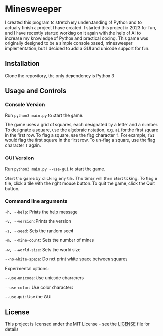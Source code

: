 # Minesweeper

I created this program to stretch my understanding of Python and 
to actually finish a project I have created. I started this project 
in 2023 for fun, and I have recently started working on it again with 
the help of AI to increase my knowledge of Python and practical coding. 
This game was originally designed to be a simple console based, minesweeper 
implementation, but I decided to add a GUI and unicode support for fun.

## Installation

Clone the repository, the only dependency is Python 3

## Usage and Controls

### Console Version

Run `python3 main.py` to start the game.

The game uses a grid of squares, each designated by a letter and a number.
To designate a square, use the algebraic notation, e.g. `a1` for the first square in the first row.
To flag a square, use the flag character `f`. For example, `fa1` would flag the first square in the first row.
To un-flag a square, use the flag character `f` again.

### GUI Version

Run `python3 main.py --use-gui` to start the game.

Start the game by clicking any tile. The timer will then start ticking. To flag a tile, click
a tile with the right mouse button. To quit the game, click the Quit button.

### Command line arguments

`-h, --help`: Prints the help message

`-v, --version`: Prints the version

`-s, --seed`: Sets the random seed

`-m, --mine-count`: Sets the number of mines

`-w, --world-size`: Sets the world size

`--no-white-space`: Do not print white space between squares

Experimental options:

`--use-unicode`: Use unicode characters

`--use-color`: Use color characters

`--use-gui`: Use the GUI

## License

This project is licensed under the MIT License - see the [LICENSE](LICENSE.md) file for details

